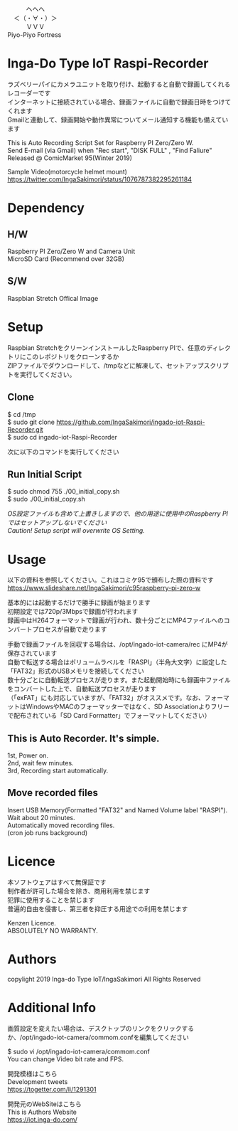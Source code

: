 　　　ヘヘヘ    
　＜（・∀・）＞  
　　　ＶＶＶ  
Piyo-Piyo Fortress  
  
# Inga-Do Type IoT Raspi-Recorder  
ラズベリーパイにカメラユニットを取り付け、起動すると自動で録画してくれるレコーダーです  
インターネットに接続されている場合、録画ファイルに自動で録画日時をつけてくれます  
Gmailと連動して、録画開始や動作異常についてメール通知する機能も備えています  
  
This is Auto Recording Script Set for Raspberry PI Zero/Zero W.  
Send E-mail (via Gmail) when "Rec start", "DISK FULL" , "Find Faliure"  
Released @ ComicMarket 95(Winter 2019)  
  
Sample Video(motorcycle helmet mount)  
https://twitter.com/IngaSakimori/status/1076787382295261184  
  
# Dependency  
## H/W  
Raspberry PI Zero/Zero W and Camera Unit  
MicroSD Card (Recommend over 32GB)  
## S/W  
Raspbian Stretch Offical Image  
  
# Setup  
Raspbian StretchをクリーンインストールしたRaspberry PIで、任意のディレクトリにこのレポジトリをクローンするか  
ZIPファイルでダウンロードして、/tmpなどに解凍して、セットアップスクリプトを実行してください。  
  
## Clone  
  
$ cd /tmp  
$ sudo git clone https://github.com/IngaSakimori/ingado-iot-Raspi-Recorder.git  
$ sudo cd ingado-iot-Raspi-Recorder  
  
次に以下のコマンドを実行してください  
## Run Initial Script  
  
$ sudo chmod 755 ./00_initial_copy.sh  
$ sudo ./00_initial_copy.sh  
  
*OS設定ファイルも含めて上書きしますので、他の用途に使用中のRaspberry PIではセットアップしないでください*  
*Caution! Setup script will overwrite OS Setting.*  
  
# Usage  
以下の資料を参照してください。これはコミケ95で頒布した際の資料です  
https://www.slideshare.net/IngaSakimori/c95raspberry-pi-zero-w  
  
基本的には起動するだけで勝手に録画が始まります  
初期設定では720p/3Mbpsで録画が行われます  
録画中はH264フォーマットで録画が行われ、数十分ごとにMP4ファイルへのコンバートプロセスが自動で走ります  
  
手動で録画ファイルを回収する場合は、/opt/ingado-iot-camera/rec にMP4が保存されています  
自動で転送する場合はボリュームラベルを「RASPI」（半角大文字）に設定した「FAT32」形式のUSBメモリを接続してください  
数十分ごとに自動転送プロセスが走ります。また起動開始時にも録画中ファイルをコンバートした上で、自動転送プロセスが走ります  
（「exFAT」にも対応していますが、「FAT32」がオススメです。なお、フォーマットはWindowsやMACのフォーマッターではなく、SD Associationよりフリーで配布されている「SD Card Formatter」でフォーマットしてください）  
  
## This is Auto Recorder. It's simple.  
1st, Power on.  
2nd, wait few minutes.  
3rd, Recording start automatically.  
  
## Move recorded files
Insert USB Memory(Formatted "FAT32" and Named Volume label "RASPI").  
Wait about 20 minutes.  
Automatically moved recording files.  
(cron job runs background)  
  
# Licence  
本ソフトウェアはすべて無保証です  
制作者が許可した場合を除き、商用利用を禁じます  
犯罪に使用することを禁じます  
普遍的自由を侵害し、第三者を抑圧する用途での利用を禁じます  
  
Kenzen Licence.  
ABSOLUTELY NO WARRANTY.  
  
# Authors  
copylight 2019 Inga-do Type IoT/IngaSakimori All Rights Reserved  
  
# Additional Info  
画質設定を変えたい場合は、デスクトップのリンクをクリックするか、/opt/ingado-iot-camera/commom.confを編集してください  
  
$ sudo vi /opt/ingado-iot-camera/commom.conf  
You can change Video bit rate and FPS.  
  
開発模様はこちら  
Development tweets  
https://togetter.com/li/1291301  
  
開発元のWebSiteはこちら  
This is Authors Website  
https://iot.inga-do.com/  

